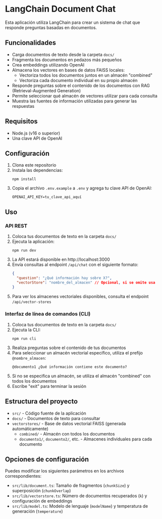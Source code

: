 # LangChain Document Chat

Esta aplicación utiliza LangChain para crear un sistema de chat que responde preguntas basadas en documentos.

## Funcionalidades

- Carga documentos de texto desde la carpeta `docs/`
- Fragmenta los documentos en pedazos más pequeños
- Crea embeddings utilizando OpenAI
- Almacena los vectores en bases de datos FAISS locales:
  - Vectoriza todos los documentos juntos en un almacén "combined"
  - Vectoriza cada documento individual en su propio almacén
- Responde preguntas sobre el contenido de los documentos con RAG (Retrieval-Augmented Generation)
- Permite seleccionar qué almacén de vectores utilizar para cada consulta
- Muestra las fuentes de información utilizadas para generar las respuestas

## Requisitos

- Node.js (v16 o superior)
- Una clave API de OpenAI

## Configuración

1. Clona este repositorio
2. Instala las dependencias:
   ```
   npm install
   ```
3. Copia el archivo `.env.example` a `.env` y agrega tu clave API de OpenAI:
   ```
   OPENAI_API_KEY=tu_clave_api_aquí
   ```

## Uso

### API REST

1. Coloca tus documentos de texto en la carpeta `docs/`
2. Ejecuta la aplicación:
   ```
   npm run dev
   ```
3. La API estará disponible en http://localhost:3000
4. Envía consultas al endpoint `/api/chat` con el siguiente formato:
   ```json
   {
     "question": "¿Qué información hay sobre X?",
     "vectorStore": "nombre_del_almacen" // Opcional, si se omite usa "combined"
   }
   ```
5. Para ver los almacenes vectoriales disponibles, consulta el endpoint `/api/vector-stores`

### Interfaz de línea de comandos (CLI)

1. Coloca tus documentos de texto en la carpeta `docs/`
2. Ejecuta la CLI:
   ```
   npm run cli
   ```
3. Realiza preguntas sobre el contenido de tus documentos
4. Para seleccionar un almacén vectorial específico, utiliza el prefijo `@nombre_almacen`:
   ```
   @documento1 ¿Qué información contiene este documento?
   ```
5. Si no se especifica un almacén, se utiliza el almacén "combined" con todos los documentos
6. Escribe "exit" para terminar la sesión

## Estructura del proyecto

- `src/` - Código fuente de la aplicación
- `docs/` - Documentos de texto para consultar
- `vectorstores/` - Base de datos vectorial FAISS (generada automáticamente)
  - `combined/` - Almacén con todos los documentos
  - `documento1/`, `documento2/`, etc. - Almacenes individuales para cada documento

## Opciones de configuración

Puedes modificar los siguientes parámetros en los archivos correspondientes:

- `src/lib/document.ts`: Tamaño de fragmentos (`chunkSize`) y superposición (`chunkOverlap`)
- `src/lib/vectorstore.ts`: Número de documentos recuperados (`k`) y configuración de embeddings
- `src/lib/model.ts`: Modelo de lenguaje (`modelName`) y temperatura de generación (`temperature`) 